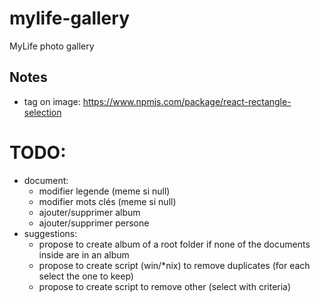 # mylife-gallery
MyLife photo gallery

## Notes
 - tag on image: https://www.npmjs.com/package/react-rectangle-selection

# TODO:
 - document:
   - modifier legende (meme si null)
   - modifier mots clés (meme si null)
   - ajouter/supprimer album
   - ajouter/supprimer persone
 - suggestions:
   - propose to create album of a root folder if none of the documents inside are in an album
   - propose to create script (win/\*nix) to remove duplicates (for each select the one to keep)
   - propose to create script to remove other (select with criteria)
